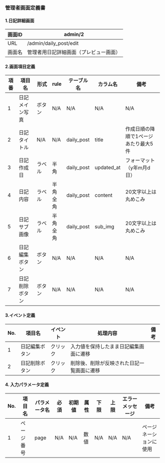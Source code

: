 ### 管理者画面定義書

#### 1.日記詳細画面

| 画面ID | admin/2                                |
| ------ | -------------------------------------- |
| URL    | /admin/daily_post/edit                 |
| 画面名 | 管理者用日記詳細画面（プレビュー画面） |

#### 2.画面項目定義

| 項番 | 項目名         | 形式   | rule         | テーブル名 | カラム名   | 備考                                 |
| ---- | -------------- | ------ | ------------ | ---------- | ---------- | ------------------------------------ |
| 1    | 日記メイン写真 | ボタン | N/A          | N/A        | N/A        | N/A                                  |
| 2    | 日記タイトル   | N/A    | N/A          | daily_post | title      | 作成日順の降順で1ページあたり最大5件 |
| 3    | 日記作成日     | ラベル | 半角         | daily_post | updated_at | フォーマット（y年m月d日）            |
| 4    | 日記内容       | ラベル | 半角<br>全角 | daily_post | content    | 20文字以上は丸めこみ                 |
| 5    | 日記サブ画像   | ラベル | 半角<br>全角 | daily_post | sub_img    | 20文字以上は丸めこみ                 |
| 6    | 日記編集ボタン | ボタン | N/A          | N/A        | N/A        | N/A                                  |
| 7    | 日記削除ボタン | ボタン | N/A          | N/A        | N/A        | N/A                                  |

#### 3.イベント定義

| No. | 項目名         | イベント | 処理内容                                   | 備考 |
| --- | -------------- | -------- | ------------------------------------------ | ---- |
| 1   | 日記編集ボタン | クリック | 入力値を保持したまま日記編集画面に遷移     |      |
| 2   | 日記削除ボタン | クリック | 削除後、削除が反映された日記一覧画面に遷移 |      |

#### 4. 入力パラメータ定義
| No. | 項目名     | パラメータ名 | 必須 | 初期値 | 属性 | 下限 | 上限 | エラーメッセージ | 備考                   |
| --- | ---------- | ------------ | ---- | ------ | ---- | ---- | ---- | ---------------- | ---------------------- |
| 1   | ページ番号 | page         | N/A  | N/A    | 数値 | N/A  | N/A  | N/A              | ページネーションに使用 |